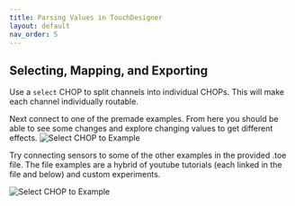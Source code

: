 ```yaml
---
title: Parsing Values in TouchDesigner
layout: default
nav_order: 5
---
```



## Selecting, Mapping, and Exporting



Use a ```select``` CHOP to split channels into individual CHOPs.  This will make each channel individually routable.

Next connect to one of the premade examples. From here you should be able to see some changes and explore changing values to get different effects.
![Select CHOP to Example](../imgs/select.png "Select CHOP to Example")

Try connecting sensors to some of the other examples in the provided .toe file.  The file examples are a hybrid of youtube tutorials (each linked in the file and below) and custom experiments.


![Select CHOP to Example](../imgs/exportCHOP2.gif "Select CHOP to Example")